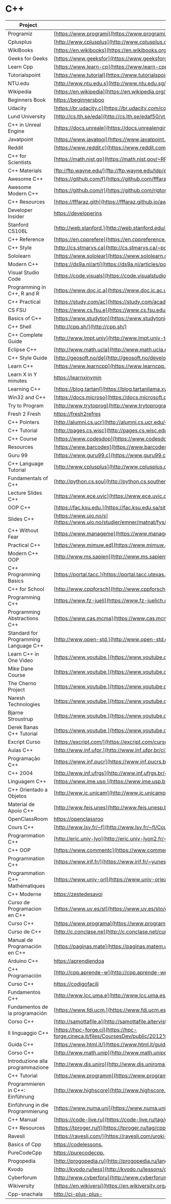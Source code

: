 # C++

| Project                               | URL                                                                                                                                                           | Language |
|---------------------------------------|----------------------------------------------------------------------------------------------------------------------------------------------------------------------|----------|
| Programiz                             | [https://www.programi](https://www.programiz.com/cpp-programming)                                                                                                    | EN       |
| Cplusplus                             | [http://www.cplusplus](http://www.cplusplus.com/doc/tutorial/)                                                                                                       | EN       |
| WikiBooks                             | [https://en.wikibooks](https://en.wikibooks.org/wiki/C%2B%2B_Programming)                                                                                            | EN       |
| Geeks for Geeks                       | [https://www.geeksfor](https://www.geeksforgeeks.org/c-plus-plus/)                                                                                                   | EN       |
| Learn Cpp                             | [https://www.learn-cp](https://www.learn-cpp.org/)                                                                                                                   | EN       |
| Tutorialspoint                        | [https://www.tutorial](https://www.tutorialspoint.com/cplusplus/)                                                                                                    | EN       |
| NTU.edu                               | [http://www.ntu.edu.s](http://www.ntu.edu.sg/home/ehchua/programming/cpp/cp0_introduction.html)                                                                      | EN       |
| Wikipedia                             | [https://en.wikipedia](https://en.wikipedia.org/wiki/C%2B%2B)                                                                                                        | EN       |
| Beginners Book                        | [https://beginnersboo](https://beginnersbook.com/2017/08/c-plus-plus-tutorial-for-beginners/)                                                                        | EN       |
| Udacity                               | [https://br.udacity.c](https://br.udacity.com/course/c-for-programmers--ud210)                                                                                       | PT       |
| Lund University                       | [http://cs.lth.se/eda](http://cs.lth.se/edaf50/vt18/lectures/)                                                                                                       | EN       |
| C++ in Unreal Engine                  | [https://docs.unreale](https://docs.unrealengine.com/en-us/Programming/Introduction)                                                                                 | EN       |
| Javatpoint                            | [https://www.javatpoi](https://www.javatpoint.com/cpp-tutorial)                                                                                                      | EN       |
| Reddit                                | [https://www.reddit.c](https://www.reddit.com/r/cpp/)                                                                                                                | EN       |
| C++ for Scientists                    | [https://math.nist.go](https://math.nist.gov/~RPozo/c++class/)                                                                                                       | EN       |
| C++ Materials                         | [ftp://ftp.wayne.edu/](ftp://ftp.wayne.edu/ldp/en/C++Programming-HOWTO/C++Programming-HOWTO-13.html)                                                                 | EN       |
| Awesome C++                           | [https://github.com/f](https://github.com/fffaraz/awesome-cpp)                                                                                                       | EN       |
| Awesome Modern C++                    | [https://github.com/r](https://github.com/rigtorp/awesome-modern-cpp)                                                                                                | EN       |
| C++ Resources                         | [https://fffaraz.gith](https://fffaraz.github.io/awesome-cpp/)                                                                                                       | EN       |
| Developer Insider                     | [https://developerins](https://developerinsider.co/c-and-cpp-insider/)                                                                                               | EN       |
| Stanford CS106L                       | [http://web.stanford.](http://web.stanford.edu/class/cs106l/handouts/full_course_reader.pdf)                                                                         | EN       |
| C++ Reference                         | [https://en.cpprefere](https://en.cppreference.com/w/)                                                                                                               | EN       |
| C++ Style                             | [http://cs.stmarys.ca](http://cs.stmarys.ca/~porter/csc/ref/cpp_style.html)                                                                                          | EN       |
| Sololearn                             | [https://www.sololear](https://www.sololearn.com/Course/CPlusPlus/)                                                                                                  | EN       |
| Modern C++                            | [https://ds9a.nl/arti](https://ds9a.nl/articles/posts/c++-1/)                                                                                                        | EN       |
| Visual Studio Code                    | [https://code.visuals](https://code.visualstudio.com/docs/languages/cpp)                                                                                             | EN       |
| Programming in C++, R and R           | [https://www.doc.ic.a](https://www.doc.ic.ac.uk/lab/cplus/c++.rules/)                                                                                                | EN       |
| C++ Practical                         | [https://study.com/ac](https://study.com/academy/lesson/practical-application-for-c-plus-plus-programming-functions.html)                                            | EN       |
| CS FSU                                | [https://www.cs.fsu.e](https://www.cs.fsu.edu/~vastola/cop3014/index.html)                                                                                           | EN       |
| Basics of C++                         | [https://www.studyton](https://www.studytonight.com/cpp/basics-of-cpp.php)                                                                                           | EN       |
| C++ Shell                             | [http://cpp.sh/](http://cpp.sh/)                                                                                                                                     | EN       |
| C++ Complete Guide                    | [http://www.lmpt.univ](http://www.lmpt.univ-tours.fr/~volkov/C++.pdf)                                                                                                | EN       |
| Eclipse C++                           | [http://www.math.ucla](http://www.math.ucla.edu/~anderson/UsingEclipseCPP/)                                                                                          | EN       |
| C++ Style Guide                       | [http://geosoft.no/de](http://geosoft.no/development/cppstyle.html)                                                                                                  | EN       |
| Learn C++                             | [https://www.learncpp](https://www.learncpp.com/)                                                                                                                    | EN       |
| Learn X in Y minutes                  | [https://learnxinymin](https://learnxinyminutes.com/docs/c++/)                                                                                                       | EN       |
| Learning C++                          | [https://blog.tartanl](https://blog.tartanllama.xyz/learning-cpp/)                                                                                                   | EN       |
| Win32 and C++                         | [https://docs.microso](https://docs.microsoft.com/en-us/windows/desktop/learnwin32/learn-to-program-for-windows)                                                     | EN       |
| Try to Program                        | [http://www.trytoprog](http://www.trytoprogram.com/cplusplus-programming/)                                                                                           | EN       |
| Fresh 2 Fresh                         | [https://fresh2refres](https://fresh2refresh.com/cpp-tutorial/)                                                                                                      | EN       |
| C++ Pointers                          | [http://alumni.cs.ucr](http://alumni.cs.ucr.edu/~pdiloren/C++_Pointers/)                                                                                             | EN       |
| C++ Tutorial                          | [http://pages.cs.wisc](http://pages.cs.wisc.edu/~hasti/cs368/CppTutorial/index.html)                                                                                 | EN       |
| C++ Course                            | [https://www.codesdop](https://www.codesdope.com/cpp-introduction/)                                                                                                  | EN       |
| Resources                             | [https://www.barcodes](https://www.barcodesinc.com/articles/learn-cpp.htm)                                                                                           | EN       |
| Guru 99                               | [https://www.guru99.c](https://www.guru99.com/cpp-tutorial.html)                                                                                                     | EN       |
| C++ Language Tutorial                 | [http://www.cplusplus](http://www.cplusplus.com/files/tutorial.pdf)                                                                                                  | EN       |
| Fundamentals of C++                   | [http://python.cs.sou](http://python.cs.southern.edu/cppbook/progcpp.pdf)                                                                                            | EN       |
| Lecture Slides C++                    | [https://www.ece.uvic](https://www.ece.uvic.ca/~frodo/cppbook/downloads/lecture_slides_for_programming_in_c++-2018-02-15.pdf)                                        | EN       |
| OOP C++                               | [https://fac.ksu.edu.](https://fac.ksu.edu.sa/sites/default/files/ObjectOrientedProgramminginC4thEdition.pdf)                                                        | EN       |
| Slides C++                            | [https://www.uio.no/s](https://www.uio.no/studier/emner/matnat/fys/FYS3150/h07/undervisningsmateriale/Slides%20from%20Lectures/iv3830slides_1.pdf)                   | EN       |
| C++ Without Fear                      | [https://www.manageme](https://www.managementboek.nl/code/inkijkexemplaar/9780134314303/c-without-fear-engels-brian-overland.pdf)                                    | EN       |
| Practical C++                         | [https://www.mimuw.ed](https://www.mimuw.edu.pl/~mrp/cpp/SecretCPP/O%27Reilly%20-%20Practical%20C++%20Programming.pdf)                                               | EN       |
| Modern C++ OOP                        | [http://www.ms.sapien](http://www.ms.sapientia.ro/~manyi/teaching/c++/CPP_v1.1.pdf)                                                                                  | EN       |
| C++ Programming Basics                | [https://portal.tacc.](https://portal.tacc.utexas.edu/documents/13601/159760/cpp_programming.pdf)                                                                    | EN       |
| C++ for School                        | [http://www.cppforsch](http://www.cppforschool.com/tutorial-pdf.html)                                                                                                | EN       |
| Programming C++                       | [https://www.fz-jueli](https://www.fz-juelich.de/SharedDocs/Downloads/IAS/JSC/EN/slides/cplusplus/cplusplus.pdf)                                                     | EN       |
| Programming Abstractions C++          | [https://www.cas.mcma](https://www.cas.mcmaster.ca/~qiao/courses/cs2so3/textbook/ProgAbs.pdf)                                                                        | EN       |
| Standard for Programming Language C++ | [http://www.open-std.](http://www.open-std.org/jtc1/sc22/wg21/docs/papers/2017/n4713.pdf)                                                                            | EN       |
| Learn C++ in One Video                | [https://www.youtube.](https://www.youtube.com/watch?v=Rub-JsjMhWY)                                                                                                  | EN       |
| Mike Dane Course                      | [https://www.youtube.](https://www.youtube.com/watch?v=vLnPwxZdW4Y)                                                                                                  | EN       |
| The Cherno Project                    | [https://www.youtube.](https://www.youtube.com/watch?v=18c3MTX0PK0&list=PLlrATfBNZ98dudnM48yfGUldqGD0S4FFb)                                                          | EN       |
| Naresh Technologies                   | [https://www.youtube.](https://www.youtube.com/watch?v=l0qvxPPISuY&list=PLVlQHNRLflP8_DGKcMoRw-TYJJALgGu4J)                                                          | EN       |
| Bjarne Stroustrup                     | [https://www.youtube.](https://www.youtube.com/watch?v=fX2W3nNjJIo&t=5s)                                                                                             | EN       |
| Derek Banas C++ Tutorial              | [https://www.youtube.](https://www.youtube.com/watch?v=DamuE8TM3xo&list=PLGLfVvz_LVvQ9S8YSV0iDsuEU8v11yP9M)                                                          | EN       |
| Excript Curso                         | [https://excript.com/](https://excript.com/curso-cpp.html)                                                                                                           | PT       |
| Aulas C++                             | [http://www.inf.ufpr.](http://www.inf.ufpr.br/ci208/NotasAula.pdf)                                                                                                   | PT       |
| Programação C++                       | [https://www.inf.pucr](https://www.inf.pucrs.br/manssour/LinguagemC++/index.html)                                                                                    | PT       |
| C++ 2004                              | [http://www.inf.ufrgs](http://www.inf.ufrgs.br/~johann/cpp2004/)                                                                                                     | PT       |
| Linguagem C++                         | [https://www.ime.usp.](https://www.ime.usp.br/~slago/slago-C++.pdf)                                                                                                  | PT       |
| C++ Orientado a Objetos               | [http://www.ic.unicam](http://www.ic.unicamp.br/~cmrubira/aacesta/cpp/cpp15.html)                                                                                    | PT       |
| Material de Apoio C++                 | [http://www.feis.unes](http://www.feis.unesp.br/Home/departamentos/engenhariaeletrica/lapsee/curso_2011_dinter_mod2_1.pdf)                                           | PT       |
| OpenClassRoom                         | [https://openclassroo](https://openclassrooms.com/fr/courses/1894236-programmez-avec-le-langage-c)                                                                   | FR       |
| Cours C++                             | [http://www.lsv.fr/~f](http://www.lsv.fr/~fl/Cours/slides.pdf)                                                                                                       | FR       |
| Programmation C++                     | [http://eric.univ-lyo](http://eric.univ-lyon2.fr/~ricco/cours/cours_cpp.html)                                                                                        | FR       |
| C++ OOP                               | [https://www.commentc](https://www.commentcamarche.com/contents/1427-c-l-oriente-objet)                                                                              | FR       |
| Programmation C++                     | [https://www.irif.fr/](https://www.irif.fr/~yunes/cours/cpp/index.html)                                                                                              | FR       |
| Programmation C++ Mathématiques       | [https://www.univ-orl](https://www.univ-orleans.fr/mapmo/membres/haberkorn/docs/polyC++.pdf)                                                                         | FR       |
| C++ Moderne                           | [https://zestedesavoi](https://zestedesavoir.com/tutoriels/822/la-programmation-en-c-moderne/)                                                                       | FR       |
| Curso de Programacion en C++          | [https://www.uv.es/st](https://www.uv.es/sto/cursos/c++/curso95.pdf)                                                                                                 | ES       |
| Curso C++                             | [https://www.programa](https://www.programarya.com/Cursos/C++)                                                                                                       | ES       |
| Curso de C++                          | [http://c.conclase.ne](http://c.conclase.net/curso/index.php)                                                                                                        | ES       |
| Manual de Programación en C++         | [https://paginas.mate](https://paginas.matem.unam.mx/pderbf/images/mprogintc++.pdf)                                                                                  | ES       |
| Arduino C++                           | [https://aprendiendoa](https://aprendiendoarduino.wordpress.com/category/c/)                                                                                         | ES       |
| C++ Programación                      | [http://cpp.aprende-w](http://cpp.aprende-web.net/basico/index.php)                                                                                                  | ES       |
| Curso C++                             | [https://codigofacili](https://codigofacilito.com/cursos/c-plus-plus)                                                                                                | ES       |
| Fundamentos C++                       | [http://www.lcc.uma.e](http://www.lcc.uma.es/~vicente/docencia/cppdoc/programacion_cxx.pdf)                                                                          | ES       |
| Fundamentos de la programación        | [https://www.fdi.ucm.](https://www.fdi.ucm.es/profesor/luis/fp/FP.pdf)                                                                                               | ES       |
| Corso C++                             | [http://samottafile.a](http://samottafile.altervista.org/file/Corso_C++.pdf)                                                                                         | IT       |
| Il linguaggio C++                     | [https://hpc-forge.ci](https://hpc-forge.cineca.it/files/CoursesDev/public/2012%20Autumn/Introduzione%20alla%20programmazioni%20a%20oggetti%20in%20C++/corsocpp.pdf) | IT       |
| Guida C++                             | [https://www.html.it/](https://www.html.it/guide/guida-c2/)                                                                                                          | IT       |
| Corso C++                             | [http://www.math.unip](http://www.math.unipd.it/~sperduti/CORSO-C%2B%2B/Corso%20C++.htm)                                                                             | IT       |
| Introduzione alla programmazione      | [http://www.dis.uniro](http://www.dis.uniroma1.it/~bloisi/didattica/pmn1112/lezioni/1.1-introduzione.pdf)                                                            | IT       |
| C++ Tutorial                          | [https://www.programm](https://www.programmierenlernen24.de/c-tutorial/)                                                                                             | DE       |
| Programmieren in C++: Einführung      | [http://www.highscore](http://www.highscore.de/cpp/einfuehrung/)                                                                                                     | DE       |
| Einführung in die Programmierung      | [https://www.numa.uni](https://www.numa.uni-linz.ac.at/Teaching/Lectures/Kurs-C/Script/html/main.pdf)                                                                | DE       |
| C++ Manual                            | [https://code-live.ru](https://code-live.ru/tag/cpp-manual/)                                                                                                         | RU       |
| C++ Resources                         | [https://tproger.ru/t](https://tproger.ru/tag/cpp/)                                                                                                                  | RU       |
| Ravesli                               | [https://ravesli.com/](https://ravesli.com/uroki-cpp/)                                                                                                               | RU       |
| Basics of Cpp                         | [https://codelessons.](https://codelessons.ru/cplusplus/lessons/basics-of-cpp.html)                                                                                  | RU       |
| PureCodeCpp                           | [https://purecodecpp.](https://purecodecpp.com/)                                                                                                                     | RU       |
| Progopedia                            | [http://progopedia.ru](http://progopedia.ru/language/c-plus-plus/)                                                                                                   | RU       |
| Kvodo                                 | [http://kvodo.ru/less](http://kvodo.ru/lessons/cplusplus)                                                                                                            | RU       |
| Cyberforum                            | [http://www.cyberforu](http://www.cyberforum.ru/cpp/)                                                                                                                | RU       |
| Wikiversity                           | [https://en.wikiversi](https://en.wikiversity.org/wiki/C%2B%2B)                                                                                                      | RU       |
| Cpp-snachala                          | [http://ci-plus-plus-](http://ci-plus-plus-snachala.ru/)                                                                                                             | RU       |
